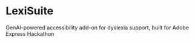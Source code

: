 # LexiSuite
GenAI-powered accessibility add-on for dyslexia support, built for Adobe Express Hackathon
